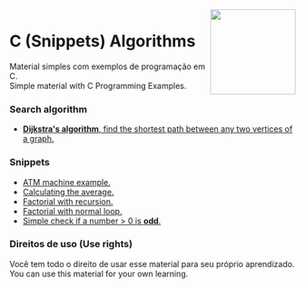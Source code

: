 ﻿<img src="https://i.ibb.co/M6nBBb0/mascote.png" align="right" width="150">

# C (Snippets) Algorithms

<p>
  Material simples com exemplos de programação em C.<br/>
  Simple material with C Programming Examples.
</p>

### Search algorithm

- [<b>Dijkstra's algorithm</b>, find the shortest path between any two vertices of a graph.](https://github.com/JoseMateusCamargo/c-snippets/blob/main/Dijkstras.cpp)

### Snippets

- [ATM machine example.](https://github.com/JoseMateusCamargo/c-snippets/blob/main/caixa_eletronico_simples.cpp)
- [Calculating the average.](https://github.com/JoseMateusCamargo/c-snippets/blob/main/calculate_average.cpp)
- [Factorial with recursion.](https://github.com/JoseMateusCamargo/c-snippets/blob/main/factorial_recursive.cpp)
- [Factorial with normal loop.](https://github.com/JoseMateusCamargo/c-snippets/blob/main/factorial_simple.cpp)
- [Simple check if a number > 0 is <b>odd</b>.](https://github.com/JoseMateusCamargo/c-snippets/blob/main/odd_number.cpp)

### Direitos de uso (Use rights)

<p>
  Você tem todo o direito de usar esse material para seu próprio aprendizado.<br/>
  You can use this material for your own learning.
</p>
